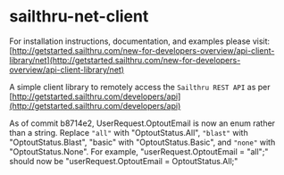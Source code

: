 sailthru-net-client
====================

For installation instructions, documentation, and examples please visit: [http://getstarted.sailthru.com/new-for-developers-overview/api-client-library/net](http://getstarted.sailthru.com/new-for-developers-overview/api-client-library/net)

A simple client library to remotely access the `Sailthru REST API` as per [http://getstarted.sailthru.com/developers/api](http://getstarted.sailthru.com/developers/api)

As of commit b8714e2, UserRequest.OptoutEmail is now an enum rather than a string. Replace `"all"` with "OptoutStatus.All", `"blast"` with "OptoutStatus.Blast", "basic" with "OptoutStatus.Basic", and `"none"` with "OptoutStatus.None". For example, "userRequest.OptoutEmail = "all";" should now be "userRequest.OptoutEmail = OptoutStatus.All;"
